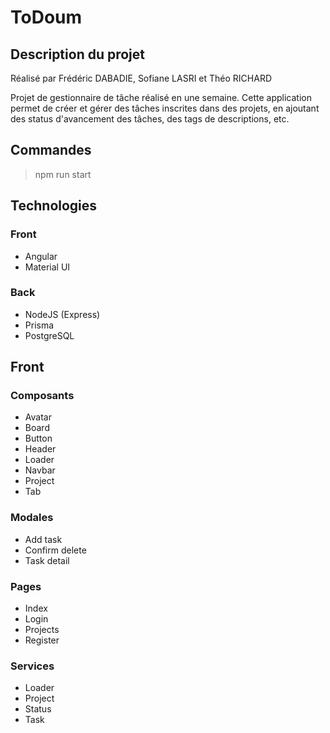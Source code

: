 # ToDoum

## Description du projet
Réalisé par Frédéric DABADIE, Sofiane LASRI et Théo RICHARD

Projet de gestionnaire de tâche réalisé en une semaine.
Cette application permet de créer et gérer des tâches inscrites dans des projets, en ajoutant des status d'avancement des tâches, des tags de descriptions, etc.

## Commandes
> npm run start

## Technologies
### Front
- Angular
- Material UI

### Back
- NodeJS (Express)
- Prisma
- PostgreSQL

## Front

### Composants
- Avatar
- Board
- Button
- Header
- Loader
- Navbar
- Project
- Tab

### Modales
- Add task
- Confirm delete
- Task detail

### Pages
- Index
- Login
- Projects
- Register

### Services
- Loader
- Project
- Status
- Task
